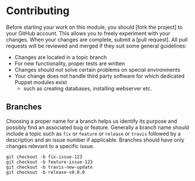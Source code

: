 # Contributing

Before starting your work on this module, you should [fork the project] to your GitHub account. This allows you to
freely experiment with your changes. When your changes are complete, submit a [pull request]. All pull requests will be
reviewed and merged if they suit some general guidelines:

* Changes are located in a topic branch
* For new functionality, proper tests are written
* Changes should not solve certain problems on special environments
* Your change does not handle third party software for which dedicated Puppet modules exist
  * such as creating databases, installing webserver etc.

## Branches
Choosing a proper name for a branch helps us identify its purpose and possibly find an associated bug or feature.
Generally a branch name should include a topic such as `fix` or `feature` or `release` or `travis` followed by a description and an issue number
if applicable. Branches should have only changes relevant to a specific issue.

  ```
  git checkout -b fix-issue-123
  git checkout -b feature-issue-123
  git checkout -b travis-new-update
  git checkout -b release-v0.0.0
  ```
